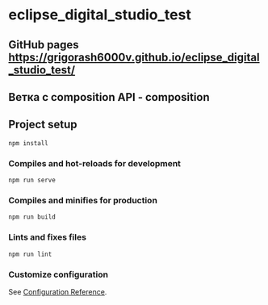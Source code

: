 # eclipse_digital_studio_test

## GitHub pages https://grigorash6000v.github.io/eclipse_digital_studio_test/

## Ветка с composition API - composition

## Project setup
```
npm install
```

### Compiles and hot-reloads for development
```
npm run serve
```

### Compiles and minifies for production
```
npm run build
```

### Lints and fixes files
```
npm run lint
```

### Customize configuration
See [Configuration Reference](https://cli.vuejs.org/config/).
